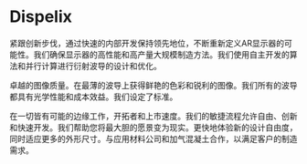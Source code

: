 # 

# Dispelix

紧跟创新步伐，通过快速的内部开发保持领先地位，不断重新定义AR显示器的可能性。我们确保显示器的高性能和高产量大规模制造方法。我们使用自主开发的算法和并行计算进行衍射波导的设计和优化。

卓越的图像质量。在最薄的波导上获得鲜艳的色彩和锐利的图像。我们所有的波导都具有光学性能和成本效益。我们设定了标准。

在一切皆有可能的边缘工作，开拓者和上市速度。我们的敏捷流程允许自由、创新和快速开发。我们帮助您将最大胆的愿景变为现实。更快地体验新的设计自由度，同时适应更多的外形尺寸。与应用材料公司和加气混凝土合作，以满足客户的制造需求。

